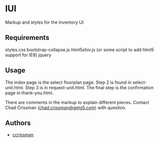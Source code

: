 # IUI

Markup and styles for the Inventory UI


## Requirements

styles.css
bootstrap-collapse.js
html5shiv.js (or some script to add html5 support for IE8)
jquery


## Usage

The index page is the select floorplan page. Step 2 is found in select-unit.html. Step 3 is in request-unit.html. The final step is the confirmation page in thank-you.html.

There are comments in the markup to explain different pieces. Contact Chad Crissman (chad.crissman@getg5.com) with question.

## Authors

  * [ccrissman](http://www.ccrissman.com)
